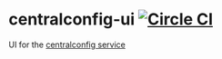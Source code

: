 # centralconfig-ui [![Circle CI](https://circleci.com/gh/cagedtornado/centralconfig-ui.svg?style=svg)](https://circleci.com/gh/cagedtornado/centralconfig-ui)
UI for the [centralconfig service](https://github.com/danesparza/centralconfig)
